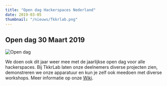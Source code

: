```yaml
---
title: "Open dag Hackerspaces Nederland"
date: 2019-03-05
thumbnail: "/nieuws/Tkkrlab.png"
---
```

## Open dag 30 Maart 2019

<img alt="Open dag" src="/nieuws//nieuws/Tkkrlab.png" align="middle">

We doen ook dit jaar weer mee met de jaarlijkse open dag voor alle hackerspaces. Bij TkkrLab laten onze deelnemers diverse projecten zien, demonstreren we onze apparatuur en kun je zelf ook meedoen met diverse workshops. Meer informatie op onze [Wiki](https://tkkrlab.nl/wiki/Open_Dag_2019).
